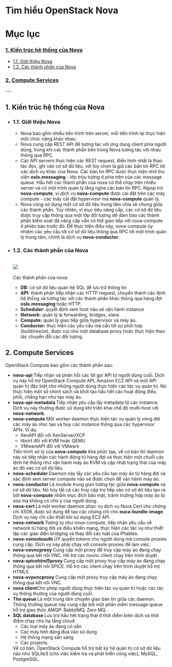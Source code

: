 # Tìm hiểu OpenStack Nova
# Mục lục
<h3><a href="#sysarch">1. Kiến trúc hệ thống của Nova</a></h3>
<ul>
<li><a href="#intro">1.1. Giới thiệu Nova</a></li>
<li><a href="#components">1.2. Các thành phần của Nova</a></li>
</ul>
<h3><a href="#services">2. Compute Services</a></h3>
---

<h2><a name="sysarch">1. Kiến trúc hệ thống của Nova</a></h2>
<ul>
<li><h3><a name="intro">1.1. Giới thiệu Nova</a></h3>
<div>
<ul>
<li>Nova bao gồm nhiều tiến trình trên server, mỗi tiến trình lại thực hiện một chức năng khác nhau.</li>
<li>Nova cung cấp REST API để tương tác với ứng dụng client phía người dùng, trong khi các thành phần bên trong Nova tương tác với nhau thông qua RPC.</li>
<li>Các API servers thực hiện các REST request, điển hình nhất là thao tác đọc, ghi vào cơ sở dữ liệu, với tùy chọn là gửi các bản tin RPC tới các dịch vụ khác của Nova. Các bản tin RPC dược thực hiện nhờ thư viện  <b>oslo.messaging</b> - lớp trừu tượng ở phía trên của các message queue. Hầu hết các thành phần của nova có thể chạy trên nhiều server và có một trình quản lý lắng nghe các bản tin RPC. Ngoại trừ <b>nova-compute</b>, vì dịch vụ <b>nova-compute</b> được cài đặt trên các máy compute - các máy cài đặt hypervisor mà <b>nova-compute</b> quản lý.</li>
<li>Nova cũng sử dụng một cơ sở dữ liệu trung tâm chia sẻ chung giữa các thành phần. Tuy nhiên, vì mục tiêu nâng cấp, các cơ sở dữ liệu được truy cập thông qua một lớp đối tượng dể đảm bảo các thành phần kiểm soát đã nâng cấp vẫn có thể giao tiếp với nova-compute ở phiên bản trước đó. Để thực hiện điều này, nova-compute ủy nhiệm các yêu cầu tới cơ sở dữ liệu thông qua RPC tới một trình quản lý trung tâm, chính là dịch vụ <b>nova-conductor</b>.</li>
</ul>
</div>
</li>

<li><h3><a name="components">1.2. Các thành phần của Nova</a></h3>
<div>
<br>
<img src="http://i.imgur.com/tMJ2NWN.png">
<br><br>
Các thành phần của nova:
<ul>
<li><b>DB:</b> cơ sở dữ liệu quan hệ SQL để lưu trữ thông tin</li>
<li><b>API:</b> thành phần tiếp nhận các HTTP request, chuyển thành các lệnh hệ thống và tương tác với các thành phần khác thông qua hàng đợi <b>oslo.messaging</b> hoặc HTTP.</li>
<li><b>Scheduler:</b>  quyết định xem host nào sẽ vận hành instance</li>
<li><b>Network:</b> quản lý ip forwarding, bridges, vlans</li>
<li><b>Compute:</b> quản lý giao tiếp giữa hypervisor và máy ảo.</li>
<li><b>Conductor:</b> thực hiện các yêu cầu mà cần tới sự phối hợp (build/resize), được coi như một database proxy hoặc thực hiện thao tác chuyển đổi các đối tượng.</li>
</ul>
</div>
</li>
</ul>

<h2><a name="services">2. Compute Services</a></h2>
<div>
OpenStack Compute bao gồm các thành phần sau:
<ul>
<li><b>nova-api </b>Tiếp nhận và phản hồi các lời gọi API từ người dùng cuối. Dịch vụ này hỗ trợ OpenStack Compute API, Amazon EC2 API và một API quản trị đặc biệt cho những người dùng thực hiện các tác vụ quản trị. Nó thực hiện một số chính sách và khởi tạo hầu hết các hoạt động điều phối, chẳng hạn như tạo máy ảo.</li>
<li><b>nova-api-metadata </b>Tiếp nhận yêu cầu lấy metadata từ các instance. Dịch vụ này thường được sử dụng khi triển khai chế độ multi-host với <b>nova-network</b>.</li>
<li><b>nova-compute </b>Một worker daemon thực hiện tác vụ quản lý vòng đời các máy ảo như: tạo và hủy các instance thông qua các hypervisor APIs. Ví dụ:
<ul>
<li>XenAPI đối với XenServer/XCP</li>
<li>libvirt đối với KVM hoặc QEMU</li>
<li>VMwareAPI đối với VMware</li>
</ul>
Tiến trình xử lý của <b>nova-compute</b> khá phức tạp, về cơ bản thì daemon này sẽ tiếp nhận các hành động từ hàng đợi và thực hiện một chuỗi các lệnh hệ thống như vận hành máy ảo KVM và cập nhật trạng thái của máy ảo đó vào cơ sở dữ liệu.
</li>
<li><b>nova-scheduler </b>Daemon này lấy các yêu cầu tạo máy ảo từ hàng đợi và xác định xem server compute nào sẽ được chọn để vận hành máy ảo.</li>
<li><b>nova-conductor </b>Là module trung gian tương tác giữa <b>nova-compute</b> và cơ sở dữ liệu. Nó hủy tất cả các truy cập trự tiếp vào cơ sở dữ liệu tạo ra bởi <b>nova-compute</b> nhằm mục đích bảo mật, tránh trường hợp máy ảo bị xóa mà không có chủ ý của người dùng.</li>
<li><b>nova-cert </b>Là một worker daemon phục vụ dịch vụ Nova Cert cho chứng chỉ X509, được sử dụng để tạo các chứng chỉ cho <b>euca-bundle-image</b>. Dịch vụ này chỉ cần thiết khi sử dụng EC2 API.</li>
<li><b>nova-network </b>Tương tự như nova-compute, tiếp nhận yêu cầu về network từ hàng đợi và điều khiển mạng, thực hiện các tác vụ như thiết lập các giao diện bridging và thay đổi các luật của IPtables. </li>
<li><b>nova-consoleauth </b>ỦY quyền tokens cho người dùng mà console proxies cung cấp. Dịch vụ này phải chạy với console proxies để làm việc.</li>
<li><b>nova-novncproxy </b>Cung cấp một proxy để truy cập máy ảo đang chạy thông qua kết nối VNC. Hỗ trợ các novnc client chạy trên trình duyệt.</li>
<li><b>nova-spicehtml5proxy </b>Cung cấp một proxy truy cấp máy ảo đang chạy thông qua kết nối SPICE. Hỗ trợ các client chạy trên trình duyệt hỗ trợ HTML5.</li>
<li><b>nova-xvpvncproxy </b>Cung cấp một proxy truy cập máy ảo đang chạy thông qua kết nối VNC.</li>
<li><b>nova client</b>Cho phép người dùng thực hiện tác vụ quản trị hoặc các tác vụ thông thường của người dùng cuối.</li>
<li><b>The queue </b>Là một trung tâm chuyển giao bản tin giữa các daemon. Thông thường queue này cung cấp bởi một phần mềm message queue hỗ trợ giao thức AMQP: RabbitMQ, Zero MQ.</li>
<li><b>SQL database </b>Lưu trữ hầu hết trạng thái ở thời điểm biên dịch và thời điểm chạy cho hạ tầng cloud:
<ul>
<li>Các loại máy ảo đang có sẵn</li>
<li>Các máy tính đang đưa vào sử dụng</li>
<li>Hệ thống mạng sẵn sàng</li>
<li>Các projects.</li>
</ul>
Về cơ bản, OpenStack Compute hỗ trợ bất kỳ hệ quản trị cơ sở dữ liệu nào như SQLite3 (cho việc kiểm tra và phát triển công việc), MySQL, PostgreSQL.
</li>
</ul>
</div>